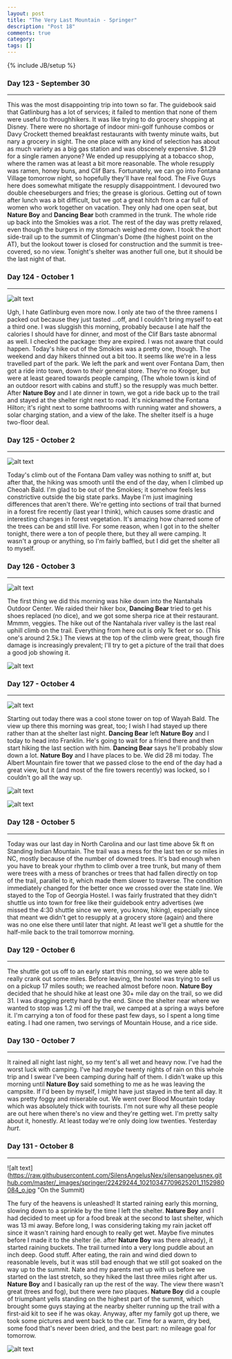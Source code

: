 ```yaml
---
layout: post
title: "The Very Last Mountain - Springer"
description: "Post 18"
comments: true
category:
tags: []
---
```


{% include JB/setup %}

### Day 123 - September 30
---

This was the most disappointing trip into town so far. The guidebook said that Gatlinburg has a lot of services; it failed to mention that none of them were useful to throughhikers. It was like trying to do grocery shopping at Disney. There were no shortage of indoor mini-golf funhouse combos or Davy Crockett themed breakfast restaurants with twenty minute waits, but nary a grocery in sight. The one place with any kind of selection has about as much variety as a big gas station and was obscenely expensive. $1.29 for a single ramen anyone? We ended up resupplying at a tobacco shop, where the ramen was at least a bit more reasonable. The whole resupply was ramen, honey buns, and Clif Bars. Fortunately, we can go into Fontana Village tomorrow night, so hopefully they'll have real food. The Five Guys here does somewhat mitigate the resupply disappointment. I devoured two double cheeseburgers and fries; the grease is glorious. Getting out of town after lunch was a bit difficult, but we got a great hitch from a car full of women who work together on vacation. They only had one open seat, but **Nature Boy** and **Dancing Bear** both crammed in the trunk. The whole ride up back into the Smokies was a riot. The rest of the day was pretty relaxed, even though the burgers in my stomach weighed me down. I took the short side-trail up to the summit of Clingman's Dome (the highest point on the AT), but the lookout tower is closed for construction and the summit is tree-covered, so no view. Tonight's shelter was another full one, but it should be the last night of that.

### Day 124 - October 1
---

![alt text](https://raw.githubusercontent.com/SilensAngelusNex/silensangelusnex.github.com/master/_images/springer/20171001_100410.jpg "Thunderhead Mountain")

Ugh, I hate Gatlinburg even more now. I only ate two of the three ramens I packed out because they just tasted ...off, and I couldn't bring myself to eat a third one. I was sluggish this morning, probably because I ate half the calories I should have for dinner, and most of the Clif Bars taste abnormal as well. I checked the package: they are expired. I was not aware that could happen. Today's hike out of the Smokies was a pretty one, though. The weekend and day hikers thinned out a bit too. It seems like we're in a less travelled part of the park. We left the park and went over Fontana Dam, then got a ride into town, down to *their* general store. They're no Kroger, but were at least geared towards people camping, (The whole town is kind of an outdoor resort with cabins and stuff.) so the resupply was much better. After **Nature Boy** and I ate dinner in town, we got a ride back up to the trail and stayed at the shelter right next to road. It's nicknamed the Fontana Hilton; it's right next to some bathrooms with running water and showers, a solar charging station, and a view of the lake. The shelter itself is a huge two-floor deal.

### Day 125 - October 2
---

![alt text](https://raw.githubusercontent.com/SilensAngelusNex/silensangelusnex.github.com/master/_images/springer/20171002_164924.jpg "On Cheoah Bald")

Today's climb out of the Fontana Dam valley was nothing to sniff at, but after that, the hiking was smooth until the end of the day, when I climbed up Cheoah Bald. I'm glad to be out of the Smokies; it somehow feels less constrictive outside the big state parks. Maybe I'm just imagining differences that aren't there. We're getting into sections of trail that burned in a forest fire recently (last year I think), which causes some drastic and interesting changes in forest vegetation. It's amazing how charred some of the trees can be and still live. For some reason, when I got in to the shelter tonight, there were a ton of people there, but they all were camping. It wasn't a group or anything, so I'm fairly baffled, but I did get the shelter all to myself.

### Day 126 - October 3
---

![alt text](https://raw.githubusercontent.com/SilensAngelusNex/silensangelusnex.github.com/master/_images/springer/20171003_153533.jpg "View from The Jumpoff back towards NOC with Fontana Lake in the distance")

The first thing we did this morning was hike down into the Nantahala Outdoor Center. We raided their hiker box, **Dancing Bear** tried to get his shoes replaced (no dice), and we got some sherpa rice at their restaurant. Mmmm, veggies. The hike out of the Nantahala river valley is the last real uphill climb on the trail. Everything from here out is only 1k feet or so. (This one's around 2.5k.) The views at the top of the climb were great, though fire damage is increasingly prevalent; I'll try to get a picture of the trail that does a good job showing it.

![alt text](https://raw.githubusercontent.com/SilensAngelusNex/silensangelusnex.github.com/master/_images/springer/20171003_134832.jpg "View forward from The Jumpoff")

### Day 127 - October 4
---

![alt text](https://raw.githubusercontent.com/SilensAngelusNex/silensangelusnex.github.com/master/_images/springer/20171004_164832_Pano.jpg "Albert Mountain Panorama")

Starting out today there was a cool stone tower on top of Wayah Bald. The view up there this morning was great, too; I wish I had stayed up there rather than at the shelter last night. **Dancing Bear** left **Nature Boy** and I today to head into Franklin. He's going to wait for a friend there and then start hiking the last section with him. **Dancing Bear** says he'll probably slow down a lot. **Nature Boy** and I have places to be. We did 28 mi today. The Albert Mountain fire tower that we passed close to the end of the day had a great view, but it (and most of the fire towers recently) was locked, so I couldn't go all the way up.

![alt text](https://raw.githubusercontent.com/SilensAngelusNex/silensangelusnex.github.com/master/_images/springer/20171004_182732.jpg "Burned Trail")

![alt text](https://raw.githubusercontent.com/SilensAngelusNex/silensangelusnex.github.com/master/_images/springer/20171004_093648.jpg "View from Wayah Bald")

### Day 128 - October 5
---

Today was our last day in North Carolina and our last time above 5k ft on Standing Indian Mountain. The trail was a mess for the last ten or so miles in NC, mostly because of the number of downed trees. It's bad enough when you have to break your rhythm to climb over a tree trunk, but many of them were trees with a mess of branches or trees that had fallen directly on top of the trail, parallel to it, which made them slower to traverse. The condition immediately changed for the better once we crossed over the state line. We stayed to the Top of Georgia Hostel. I was fairly frustrated that they didn't shuttle us into town for free like their guidebook entry advertises (we missed the 4:30 shuttle since we were, you know, hiking), especially since that meant we didn't get to resupply at a grocery store (again) and there was no one else there until later that night. At least we'll get a shuttle for the half-mile back to the trail tomorrow morning.

### Day 129 - October 6
---

The shuttle got us off to an early start this morning, so we were able to really crank out some miles. Before leaving, the hostel was trying to sell us on a pickup 17 miles south; we reached almost before noon. **Nature Boy** decided that he should hike at least one 30+ mile day on the trail, so we did 31. I was dragging pretty hard by the end. Since the shelter near where we wanted to stop was 1.2 mi off the trail, we camped at a spring a ways before it. I'm carrying a ton of food for these past few days, so I spent a long time eating. I had one ramen, two servings of Mountain House, and a rice side.

### Day 130 - October 7
---

It rained all night last night, so my tent's all wet and heavy now. I've had the worst luck with camping. I've had *maybe* twenty nights of rain on this whole trip and I swear I've been camping during half of them. I didn't wake up this morning until **Nature Boy** said something to me as he was leaving the campsite. If I'd been by myself, I might have just stayed in the tent all day. It was pretty foggy and miserable out. We went over Blood Mountain today which was absolutely thick with tourists. I'm not sure why all these people are out here when there's no view and they're getting wet. I'm pretty salty about it, honestly. At least today we're only doing low twenties. Yesterday *hurt*.

### Day 131 - October 8
---

![alt text](https://raw.githubusercontent.com/SilensAngelusNex/silensangelusnex.github.com/master/_images/springer/22429244_10210347709625201_1152980084_o.jpg "On the Summit)

The fury of the heavens is unleashed! It started raining early this morning, slowing down to a sprinkle by the time I left the shelter. **Nature Boy** and I had decided to meet up for a food break at the second to last shelter, which was 13 mi away. Before long, I was considering taking my rain jacket off since it wasn't raining hard enough to really get wet. Maybe five minutes before I made it to the shelter (ie. after **Nature Boy** was there already), it started raining buckets. The trail turned into a very long puddle about an inch deep. Good stuff. After eating, the rain and wind died down to reasonable levels, but it was still bad enough that we still got soaked on the way up to the summit. Nate and my parents met up with us before we started on the last stretch, so they hiked the last three miles right after us. **Nature Boy** and I basically ran up the rest of the way. The view there wasn't great (trees and fog), but there were *two* plaques. **Nature Boy** did a couple of triumphant yells standing on the highest part of the summit, which brought some guys staying at the nearby shelter running up the trail with a first-aid kit to see if he was okay. Anyway, after my family got up there, we took some pictures and went back to the car. Time for a warm, dry bed, some food that's never been dried, and the best part: no mileage goal for tomorrow.

![alt text](https://raw.githubusercontent.com/SilensAngelusNex/silensangelusnex.github.com/master/_images/springer/22429531_10210347709665202_1674455266_o.jpg "Nature Boy and Roadrunner Summit Pic")
